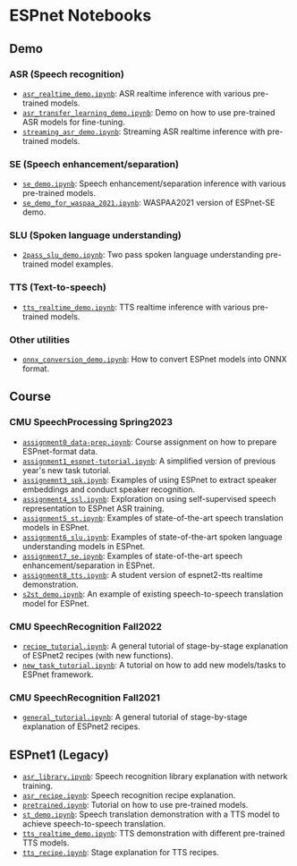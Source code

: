 # ESPnet Notebooks

## Demo

### ASR (Speech recognition)

- [`asr_realtime_demo.ipynb`](ESPnet2/Demo/ASR/asr_realtime_demo.ipynb): ASR realtime inference with various pre-trained models.
- [`asr_transfer_learning_demo.ipynb`](ESPnet2/Demo/ASR/asr_transfer_learning_demo.ipynb): Demo on how to use pre-trained ASR models for fine-tuning.
- [`streaming_asr_demo.ipynb`](ESPnet2/Demo/ASR/streaming_asr_demo.ipynb): Streaming ASR realtime inference with pre-trained models.

### SE (Speech enhancement/separation)

- [`se_demo.ipynb`](ESPnet2/Demo/SE/se_demo.ipynb): Speech enhancement/separation inference with various pre-trained models.
- [`se_demo_for_waspaa_2021.ipynb`](ESPnet2/Demo/SE/se_demo_for_waspaa_2021.ipynb): WASPAA2021 version of ESPnet-SE demo.

### SLU (Spoken language understanding)

- [`2pass_slu_demo.ipynb`](ESPnet2/Demo/SLU/2pass_slu_demo.ipynb): Two pass spoken language understanding pre-trained model examples.

### TTS (Text-to-speech)

- [`tts_realtime_demo.ipynb`](ESPnet2/Demo/TTS/tts_realtime_demo.ipynb): TTS realtime inference with various pre-trained models.

### Other utilities

- [`onnx_conversion_demo.ipynb`](ESPnet2/Demo/Others/onnx_conversion_demo.ipynb): How to convert ESPnet models into ONNX format.


## Course

### CMU SpeechProcessing Spring2023

- [`assignment0_data-prep.ipynb`](ESPnet2/Course/CMU_SpeechProcessing_Spring2023/assignment0_data-prep.ipynb): Course assignment on how to prepare ESPnet-format data.
- [`assignment1_espnet-tutorial.ipynb`](ESPnet2/Course/CMU_SpeechProcessing_Spring2023/assignment1_espnet-tutorial.ipynb): A simplified version of previous year's new task tutorial.
- [`assignemnt3_spk.ipynb`](ESPnet2/Course/CMU_SpeechProcessing_Spring2023/assignment3_spk.ipynb): Examples of using ESPnet to extract speaker embeddings and conduct speaker recognition.
- [`assignment4_ssl.ipynb`](ESPnet2/Course/CMU_SpeechProcessing_Spring2023/assignment4_ssl.ipynb): Exploration on using self-supervised speech representation to ESPnet ASR training.
- [`assignment5_st.ipynb`](ESPnet2/Course/CMU_SpeechProcessing_Spring2023/assignment5_st.ipynb): Examples of state-of-the-art speech translation models in ESPnet.
- [`assignment6_slu.ipynb`](ESPnet2/Course/CMU_SpeechProcessing_Spring2023/assignment6_slu.ipynb): Examples of state-of-the-art spoken language understanding models in ESPnet.
- [`assignment7_se.ipynb`](ESPnet2/Course/CMU_SpeechProcessing_Spring2023/assignment7_se.ipynb): Examples of state-of-the-art speech enhancement/separation in ESPnet.
- [`assignment8_tts.ipynb`](ESPnet2/Course/CMU_SpeechProcessing_Spring2023/assignment8_tts.ipynb): A student version of espnet2-tts realtime demonstration.
- [`s2st_demo.ipynb`](ESPnet2/Course/CMU_SpeechProcessing_Spring2023/s2st_demo.ipynb): An example of existing speech-to-speech translation model for ESPnet.

### CMU SpeechRecognition Fall2022

- [`recipe_tutorial.ipynb`](ESPnet2/Course/CMU_SpeechRecognition_Fall2022/recipe_tutorial.ipynb): A general tutorial of stage-by-stage explanation of ESPnet2 recipes (with new functions).
- [`new_task_tutorial.ipynb`](ESPnet2/Course/CMU_SpeechRecognition_Fall2022/new_task_tutorial.ipynb): A tutorial on how to add new models/tasks to ESPnet framework.

### CMU SpeechRecognition Fall2021

- [`general_tutorial.ipynb`](ESPnet2/Course/CMU_SpeechRecognition_Fall2021/general_tutorial.ipynb): A general tutorial of stage-by-stage explanation of ESPnet2 recipes.

## ESPnet1 (Legacy)

- [`asr_library.ipynb`](ESPnet1/asr_library.ipynb): Speech recognition library explanation with network training.
- [`asr_recipe.ipynb`](ESPnet1/asr_recipe.ipynb): Speech recognition recipe explanation.
- [`pretrained.ipynb`](ESPnet1/pretrained.ipynb): Tutorial on how to use pre-trained models.
- [`st_demo.ipynb`](ESPnet1/st_demo.ipynb): Speech translation demonstration with a TTS model to achieve speech-to-speech translation.
- [`tts_realtime_demo.ipynb`](ESPnet1/tts_realtime_demo.ipynb): TTS demonstration with different pre-trained TTS models.
- [`tts_recipe.ipynb`](ESPnet1/tts_recipe.ipynb): Stage explanation for TTS recipes.
